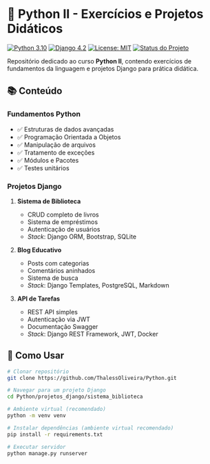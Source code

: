 # 🐍 Python II - Exercícios e Projetos Didáticos

[![Python 3.10](https://img.shields.io/badge/Python-3.10%2B-blue.svg)](https://www.python.org/)
[![Django 4.2](https://img.shields.io/badge/Django-4.2-green.svg)](https://www.djangoproject.com/)
[![License: MIT](https://img.shields.io/badge/License-MIT-yellow.svg)](https://opensource.org/licenses/MIT)
[![Status do Projeto](https://img.shields.io/badge/Status-Em%20Desenvolvimento-orange)](https://github.com/ThalessOliveira/Python)

Repositório dedicado ao curso **Python II**, contendo exercícios de fundamentos da linguagem e projetos Django para prática didática.

## 📚 Conteúdo

### Fundamentos Python
- ✅ Estruturas de dados avançadas
- ✅ Programação Orientada a Objetos
- ✅ Manipulação de arquivos
- ✅ Tratamento de exceções
- ✅ Módulos e Pacotes
- ✅ Testes unitários

### Projetos Django
1. **Sistema de Biblioteca**
   - CRUD completo de livros
   - Sistema de empréstimos
   - Autenticação de usuários
   - *Stack*: Django ORM, Bootstrap, SQLite

2. **Blog Educativo**
   - Posts com categorias
   - Comentários aninhados
   - Sistema de busca
   - *Stack*: Django Templates, PostgreSQL, Markdown

3. **API de Tarefas**
   - REST API simples
   - Autenticação via JWT
   - Documentação Swagger
   - *Stack*: Django REST Framework, JWT, Docker

## 🚀 Como Usar

```bash
# Clonar repositório
git clone https://github.com/ThalessOliveira/Python.git

# Navegar para um projeto Django
cd Python/projetos_django/sistema_biblioteca

# Ambiente virtual (recomendado)
python -m venv venv

# Instalar dependências (ambiente virtual recomendado)
pip install -r requirements.txt

# Executar servidor
python manage.py runserver
